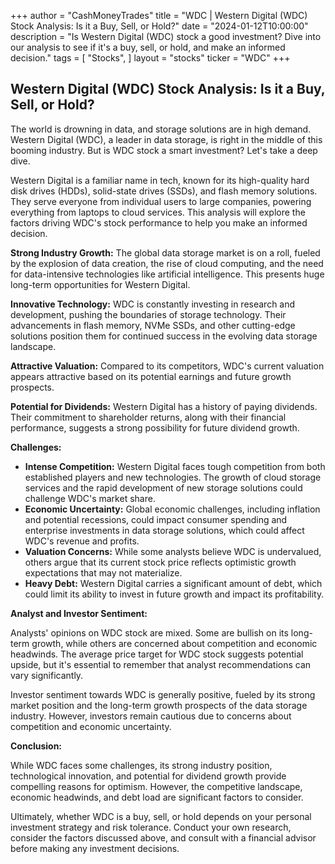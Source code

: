 +++
author = "CashMoneyTrades"
title = "WDC |  Western Digital (WDC) Stock Analysis: Is it a Buy, Sell, or Hold?"
date = "2024-01-12T10:00:00"
description = "Is Western Digital (WDC) stock a good investment? Dive into our analysis to see if it's a buy, sell, or hold, and make an informed decision."
tags = [
"Stocks",
]
layout = "stocks"
ticker = "WDC"
+++
        


## Western Digital (WDC) Stock Analysis: Is it a Buy, Sell, or Hold?

The world is drowning in data, and storage solutions are in high demand. Western Digital (WDC), a leader in data storage, is right in the middle of this booming industry. But is WDC stock a smart investment? Let's take a deep dive.

Western Digital is a familiar name in tech, known for its high-quality hard disk drives (HDDs), solid-state drives (SSDs), and flash memory solutions. They serve everyone from individual users to large companies, powering everything from laptops to cloud services. This analysis will explore the factors driving WDC's stock performance to help you make an informed decision.

**Strong Industry Growth:** The global data storage market is on a roll, fueled by the explosion of data creation, the rise of cloud computing, and the need for data-intensive technologies like artificial intelligence. This presents huge long-term opportunities for Western Digital.

**Innovative Technology:** WDC is constantly investing in research and development, pushing the boundaries of storage technology. Their advancements in flash memory, NVMe SSDs, and other cutting-edge solutions position them for continued success in the evolving data storage landscape.

**Attractive Valuation:** Compared to its competitors, WDC's current valuation appears attractive based on its potential earnings and future growth prospects. 

**Potential for Dividends:** Western Digital has a history of paying dividends. Their commitment to shareholder returns, along with their financial performance, suggests a strong possibility for future dividend growth. 

**Challenges:**

* **Intense Competition:** Western Digital faces tough competition from both established players and new technologies. The growth of cloud storage services and the rapid development of new storage solutions could challenge WDC's market share.
* **Economic Uncertainty:** Global economic challenges, including inflation and potential recessions, could impact consumer spending and enterprise investments in data storage solutions, which could affect WDC's revenue and profits.
* **Valuation Concerns:** While some analysts believe WDC is undervalued, others argue that its current stock price reflects optimistic growth expectations that may not materialize. 
* **Heavy Debt:** Western Digital carries a significant amount of debt, which could limit its ability to invest in future growth and impact its profitability. 

**Analyst and Investor Sentiment:**

Analysts' opinions on WDC stock are mixed. Some are bullish on its long-term growth, while others are concerned about competition and economic headwinds. The average price target for WDC stock suggests potential upside, but it's essential to remember that analyst recommendations can vary significantly.

Investor sentiment towards WDC is generally positive, fueled by its strong market position and the long-term growth prospects of the data storage industry. However, investors remain cautious due to concerns about competition and economic uncertainty.

**Conclusion:**

While WDC faces some challenges, its strong industry position, technological innovation, and potential for dividend growth provide compelling reasons for optimism. However, the competitive landscape, economic headwinds, and debt load are significant factors to consider. 

Ultimately, whether WDC is a buy, sell, or hold depends on your personal investment strategy and risk tolerance. Conduct your own research, consider the factors discussed above, and consult with a financial advisor before making any investment decisions. 

        